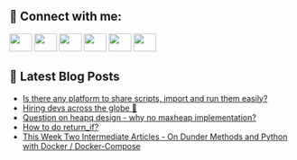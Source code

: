 ## 🔎 Connect with me:
[<img height="32" width="40" src="https://cdn.jsdelivr.net/npm/simple-icons@v5/icons/telegram.svg" />](https://t.me/bullbesh)
[<img height="32" width="40" src="https://cdn.jsdelivr.net/npm/simple-icons@v5/icons/vk.svg" />](https://vk.com/bullbesh)
[<img height="32" width="40" src="https://cdn.jsdelivr.net/npm/simple-icons@v5/icons/twitter.svg" />](https://twitter.com/bullbesh1)
[<img height="32" width="40" src="https://cdn.jsdelivr.net/npm/simple-icons@v5/icons/instagram.svg" />](https://www.instagram.com/bullbesh)
[<img height="32" width="40" src="https://cdn.jsdelivr.net/npm/simple-icons@v5/icons/reddit.svg" />](https://www.reddit.com/user/bullbesh)
[<img height="32" width="40" src="https://cdn.jsdelivr.net/npm/simple-icons@v5/icons/youtube.svg" />](https://www.youtube.com/channel/UCtfjRs6uzgq5mfm8S06WTcg)

## 📕 Latest Blog Posts
<!-- BLOG-POST-LIST:START -->
- [Is there any platform to share scripts, import and run them easily?](https://www.reddit.com/r/Python/comments/u19ok4/is_there_any_platform_to_share_scripts_import_and/)
- [Hiring devs across the globe 🚀](https://www.reddit.com/r/Python/comments/u18g2z/hiring_devs_across_the_globe/)
- [Question on heapq design - why no maxheap implementation?](https://www.reddit.com/r/Python/comments/u1858d/question_on_heapq_design_why_no_maxheap/)
- [How to do return_if?](https://www.reddit.com/r/Python/comments/u17vtv/how_to_do_return_if/)
- [This Week Two Intermediate Articles - On Dunder Methods and Python with Docker / Docker-Compose](https://www.reddit.com/r/Python/comments/u16r3b/this_week_two_intermediate_articles_on_dunder/)
<!-- BLOG-POST-LIST:END -->
